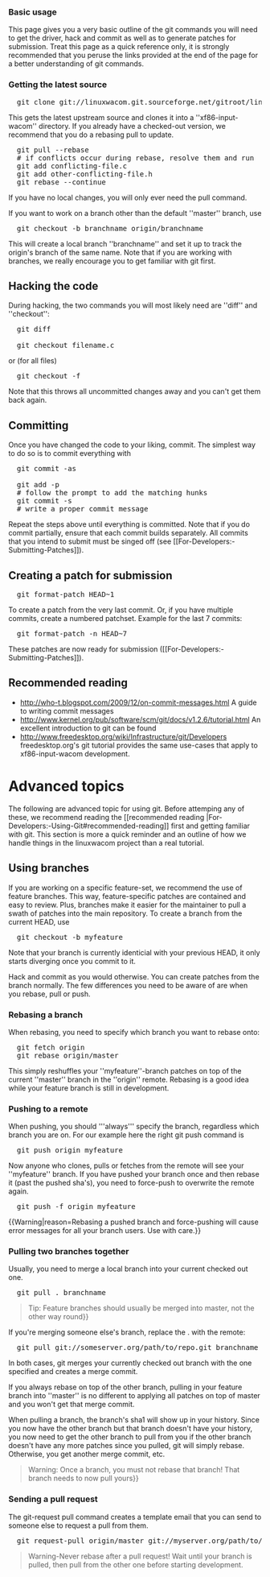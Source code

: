 ### Basic usage ###
This page gives you a very basic outline of the git commands you will
need to get the driver, hack and commit as well as to generate patches for
submission. Treat this page as a quick reference only, it is strongly
recommended that you peruse the links provided at the end of the page
for a better understanding of git commands.

### Getting the latest source ###
<pre>
  git clone git://linuxwacom.git.sourceforge.net/gitroot/linuxwacom/xf86-input-wacom
</pre>

This gets the latest upstream source and clones it into a ''xf86-input-wacom'' directory.
If you already have a checked-out version, we recommend that you do a rebasing pull to update.
<pre>
  git pull --rebase
  # if conflicts occur during rebase, resolve them and run
  git add conflicting-file.c
  git add other-conflicting-file.h
  git rebase --continue
</pre>
If you have no local changes, you will only ever need the pull command.

If you want to work on a branch other than the default ''master'' branch, use
<pre>
  git checkout -b branchname origin/branchname
</pre>
This will create a local branch ''branchname'' and set it up to track the origin's branch of the same name. Note that if you are working with branches, we really encourage you to get familiar with git first.

## Hacking the code ##
During hacking, the two commands you will most likely need are ''diff'' and ''checkout'':
<pre>
  git diff
</pre?
to show what has changed.

If you want to reset the state to the last commit, run:
<pre>
  git checkout filename.c
</pre>
or (for all files)
<pre>
  git checkout -f
</pre>
Note that this throws all uncommitted changes away and you can't get them back again.

## Committing ##
Once you have changed the code to your liking, commit. The simplest way to do so is to commit everything with
<pre>
  git commit -as
</pre?
We recommend to commit early and often and reduce the content of a commit to a single ''logical'' change. It is better to err on the side of too many commits, git makes it quite easy to squash two commits together. Git allows partial commits of the code, i.e. if you have made several changes to the code you can commit some hunks only.
<pre>
  git add -p
  # follow the prompt to add the matching hunks
  git commit -s
  # write a proper commit message
</pre>
Repeat the steps above until everything is committed. Note that if you do commit partially, ensure that each commit builds separately.
All commits that you intend to submit must be singed off (see [[For-Developers:-Submitting-Patches]]).

## Creating a patch for submission ##
<pre>
  git format-patch HEAD~1
</pre>
To create a patch from the very last commit. Or, if you have multiple commits, create a numbered patchset. Example for the last 7 commits:
<pre>
  git format-patch -n HEAD~7
</pre>
These patches are now ready for submission ([[For-Developers:-Submitting-Patches]]).


## Recommended reading ##
* http://who-t.blogspot.com/2009/12/on-commit-messages.html A guide to writing commit messages
* http://www.kernel.org/pub/software/scm/git/docs/v1.2.6/tutorial.html An excellent introduction to git can be found 
* http://www.freedesktop.org/wiki/Infrastructure/git/Developers freedesktop.org's git tutorial provides the same use-cases that apply to xf86-input-wacom development.

# Advanced topics #
The following are advanced topic for using git. Before attemping any of these, we recommend reading the [[recommended reading |For-Developers:-Using-Git#recommended-reading]] first and getting familiar with git. This section is more a quick reminder and an outline of how we handle things in the linuxwacom project than a real tutorial.

## Using branches ##
If you are working on a specific feature-set, we recommend the use of feature branches. This way, feature-specific patches are contained and easy to review. Plus, branches make it easier for the maintainer to pull a swath of patches into the main repository. To create a branch from the current HEAD, use
<pre>
  git checkout -b myfeature
</pre>
Note that your branch is currently identicial with your previous HEAD, it only starts diverging once you commit to it.

Hack and commit as you would otherwise. You can create patches from the branch normally. The few differences you need to be aware of are when you rebase, pull or push.

### Rebasing a branch ###
When rebasing, you need to specify which branch you want to rebase onto:
<pre>
  git fetch origin
  git rebase origin/master
</pre>
This simply reshuffles your ''myfeature''-branch patches on top of the current ''master'' branch in the ''origin'' remote. Rebasing is a good idea while your feature branch is still in development.

### Pushing to a remote ###
When pushing, you should '''always''' specify the branch, regardless which branch you are on. For our example here the right git push command is
<pre>
  git push origin myfeature
</pre>
Now anyone who clones, pulls or fetches from the remote will see your ''myfeature'' branch. If you have pushed your branch once and then rebase it (past the pushed sha's), you need to force-push to overwrite the remote again.
<pre>
  git push -f origin myfeature
</pre>
{{Warning|reason=Rebasing a pushed branch and force-pushing will cause error messages for all your branch users. Use with care.}}

### Pulling two branches together ###
Usually, you need to merge a local branch into your current checked out one.
<pre>
  git pull . branchname
</pre>
>Tip: Feature branches should usually be merged into master, not the other way round}}

If you're merging someone else's branch, replace the . with the remote:
<pre>
  git pull git://someserver.org/path/to/repo.git branchname
</pre>
In both cases, git merges your currently checked out branch with the one specified and creates a merge commit.

If you always rebase on top of the other branch, pulling in your feature branch into ''master'' is no different to applying all patches on top of master and you won't get that merge commit.

When pulling a branch, the branch's sha1 will show up in your history. Since you now have the other branch but that branch doesn't have your history, you now need to get the other branch to pull from you if the other branch doesn't have any more patches since you pulled, git will simply rebase. Otherwise, you get another merge commit, etc.

>Warning: Once a branch, you must not rebase that branch! That branch needs to now pull yours}}

### Sending a pull request ###
The git-request pull command creates a template email that you can send to someone else to request a pull from them.
<pre>
  git request-pull origin/master git://myserver.org/path/to/repo.git myfeature
</pre>

> Warning-Never rebase after a pull request! Wait until your branch is pulled, then pull from the other one before starting development.
